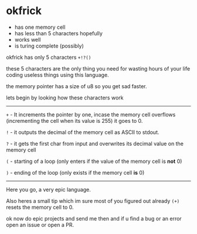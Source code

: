 # okfrick

- has one memory cell
- has less than 5 characters hopefully
- works well
- is turing complete (possibly)

okfrick has only 5 characters
`+!?()`

these 5 characters are the only thing you need for wasting hours of your life coding useless things using this language.

the memory pointer has a size of u8 so you get sad faster.

lets begin by looking how these characters work

---

`+` - It increments the pointer by one, incase the memory cell overflows (incrementing the cell when its value is 255) it goes to 0. 

`!` - it outputs the decimal of the memory cell as ASCII to stdout.

`?` - it gets the first char from input and overwrites its decimal value on the memory cell

`(` - starting of a loop (only enters if the value of the memory cell is **not** 0)

`)` - ending of the loop (only exists if the memory cell **is** 0)

---
Here you go, a very epic language.

Also heres a small tip which im sure most of you figured out already `(+)` resets the memory cell to 0.

ok now do epic projects and send me then and if u find a bug or an error open an issue or open a PR. 